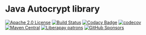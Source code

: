# Java Autocrypt library
[![Apache 2.0 License](https://img.shields.io/github/license/iNPUTmice/lttrs-autocrypt?color=informational)](https://tldrlegal.com/license/apache-license-2.0-(apache-2.0))
[![Build Status](https://github.com/inputmice/lttrs-autocrypt/actions/workflows/maven.yml/badge.svg)](https://github.com/iNPUTmice/lttrs-autocrypt/actions/workflows/maven.yml)
[![Codacy Badge](https://img.shields.io/codacy/grade/fe978522c5c54659bb6f4947552c57ed?logo=codacy)](https://www.codacy.com/gh/iNPUTmice/lttrs-autocrypt/dashboard)
[![codecov](https://img.shields.io/codecov/c/gh/inputmice/lttrs-autocrypt/master?logo=codecov&label=code%20coverage&token=D3ZCEII5CO)](https://codecov.io/gh/iNPUTmice/lttrs-autocrypt)
[![Maven Central](https://img.shields.io/maven-central/v/rs.ltt.autocrypt/autocrypt.svg?label=Maven%20Central&color=informational)](https://search.maven.org/search?q=g:%22rs.ltt.autocrypt%22%20AND%20a:%22autocrypt%22)
[![Liberapay patrons](https://img.shields.io/liberapay/patrons/inputmice?logo=liberapay&style=flat&color=informational)](https://liberapay.com/iNPUTmice)
[![GitHub Sponsors](https://img.shields.io/github/sponsors/inputmice?label=GitHub%20Sponsors)](https://github.com/sponsors/iNPUTmice/)

